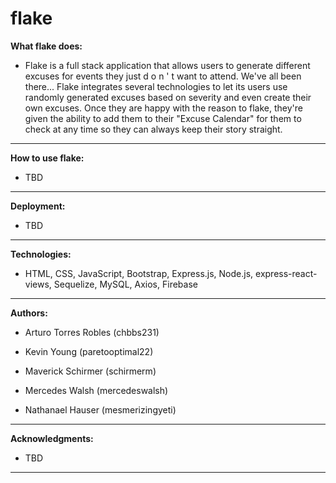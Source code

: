# flake

**What flake does:**

- Flake is a full stack application that allows users to generate different excuses for events they just d o n ' t want to attend. We've all been there... Flake integrates several technologies to let its users use randomly generated excuses based on severity and even create their own excuses. Once they are happy with the reason to flake, they're given the ability to add them to their "Excuse Calendar" for them to check at any time so they can always keep their story straight.

---

**How to use flake:**

- TBD

---

**Deployment:**

- TBD

---

**Technologies:**

- HTML, CSS, JavaScript, Bootstrap, Express.js, Node.js, express-react-views, Sequelize, MySQL, Axios, Firebase

---

**Authors:**

- Arturo Torres Robles (chbbs231)

- Kevin Young (paretooptimal22)

- Maverick Schirmer (schirmerm)

- Mercedes Walsh (mercedeswalsh)

- Nathanael Hauser (mesmerizingyeti)

---

**Acknowledgments:**

- TBD

---